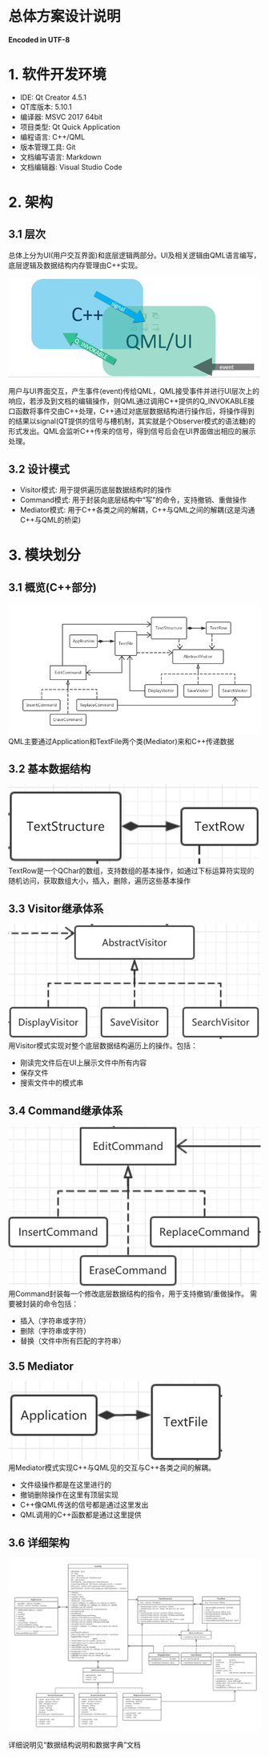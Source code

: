 # 总体方案设计说明
#### Encoded in UTF-8

# 1. 软件开发环境
* IDE: Qt Creator 4.5.1
* QT库版本: 5.10.1
* 编译器: MSVC 2017 64bit
* 项目类型: Qt Quick Application
* 编程语言: C++/QML
* 版本管理工具: Git
* 文档编写语言: Markdown
* 文档编辑器: Visual Studio Code

# 2. 架构

## 3.1 层次
总体上分为UI(用户交互界面)和底层逻辑两部分。UI及相关逻辑由QML语言编写，底层逻辑及数据结构内存管理由C++实现。

![QML&CPP](QML%20CPP.png)

用户与UI界面交互，产生事件(event)传给QML，QML接受事件并进行UI层次上的响应，若涉及到文档的编辑操作，则QML通过调用C++提供的Q_INVOKABLE接口函数将事件交由C++处理，C++通过对底层数据结构进行操作后，将操作得到的结果以signal(QT提供的信号与槽机制，其实就是个Observer模式的语法糖)的形式发出。QML会监听C++传来的信号，得到信号后会在UI界面做出相应的展示处理。

## 3.2 设计模式

* Visitor模式: 用于提供遍历底层数据结构时的操作
* Command模式: 用于封装向底层结构中“写”的命令，支持撤销、重做操作
* Mediator模式: 用于C++各类之间的解耦，C++与QML之间的解耦(这是沟通C++与QML的桥梁)


# 3. 模块划分 

## 3.1 概览(C++部分)
![ClassDiagram-Simplfied](ClassDiagram-Simplfied.png)  
QML主要通过Application和TextFile两个类(Mediator)来和C++传递数据

## 3.2 基本数据结构
![基本数据结构](base-s.png)   
TextRow是一个QChar的数组，支持数组的基本操作，如通过下标运算符实现的随机访问，获取数组大小，插入，删除，遍历这些基本操作

## 3.3 Visitor继承体系
![visitor](visitor-s.png)  
用Visitor模式实现对整个底层数据结构遍历上的操作。包括：  
* 刚读完文件后在UI上展示文件中所有内容
* 保存文件
* 搜索文件中的模式串

## 3.4 Command继承体系
![command](command-s.png)  
用Command封装每一个修改底层数据结构的指令，用于支持撤销/重做操作。
需要被封装的命令包括：  
* 插入（字符串或字符）
* 删除（字符串或字符）
* 替换（文件中所有匹配的字符串）

## 3.5 Mediator
![mediator](mediator-s.png)  
用Mediator模式实现C++与QML见的交互与C++各类之间的解耦。  
* 文件级操作都是在这里进行的
* 撤销删除操作在这里有顶层实现
* C++像QML传送的信号都是通过这里发出
* QML调用的C++函数都是通过这里提供

## 3.6 详细架构
![Class Diagrams](Class%20Diagrams.png)

详细说明见“数据结构说明和数据字典”文档

